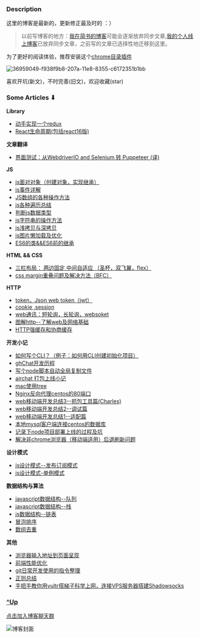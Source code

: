 
### Description

这里的博客是最新的，更新修正最及时的 ：）

> 以前写博客的地方：[我在简书的博客](https://www.jianshu.com/u/64d96b36bbc5)可能会逐渐放弃同步文章,[我的个人线上博客](https://aermin.github.io/)已放弃同步文章，之前写的文章已选择性地迁移到这里。


为了更好的阅读体验，推荐安装这个[chrome目录插件](https://chrome.google.com/webstore/detail/smart-toc/lifgeihcfpkmmlfjbailfpfhbahhibba)

![36959049-f938f9b8-207a-11e8-8355-c6172351b1bb](https://user-images.githubusercontent.com/24861316/36959109-451245c4-207b-11e8-8e0b-57a7b6edf70e.png)


喜欢开坑(新文)，不时完善(旧文)，欢迎收藏(star)

 
###  Some Articles ⬇︎

<b>Library</b>

- [动手实现一个redux](https://github.com/aermin/blog/issues/48)
- [React生命周期(包括react16版) ](https://github.com/aermin/blog/issues/55)

<b>文章翻译</b>

- [界面测试：从WebdriverIO and Selenium 转 Puppeteer (译)](https://github.com/aermin/blog/issues/49)

<b>JS</b>

- [js面对对象（创建对象，实现继承）](https://github.com/aermin/blog/issues/31)
- [js事件详解](https://github.com/aermin/blog/issues/30)
- [JS数组的各种操作方法](https://github.com/aermin/blog/issues/14)
- [js各种遍历总结](https://github.com/aermin/blog/issues/13)
- [判断js数据类型 ](https://github.com/aermin/blog/issues/25)
- [js字符串的操作方法](https://github.com/aermin/blog/issues/12)
- [js浅拷贝与深拷贝](https://github.com/aermin/blog/issues/18)
- [js图片懒加载及优化](https://github.com/aermin/blog/issues/4)
- [ES6的类&&ES6前的继承](https://github.com/aermin/blog/issues/46)

<b>HTML && CSS</b>

- [三栏布局： 两边固定 中间自适应 （圣杯，双飞翼，flex）](https://github.com/aermin/blog/issues/29)
- [css margin重叠问题及解决方法（BFC） ](https://github.com/aermin/blog/issues/40)

<b>HTTP</b>

- [token，Json web token（jwt）](https://github.com/aermin/blog/issues/24)
- [cookie ,session ](https://github.com/aermin/blog/issues/23)
- [web通讯：短轮询，长轮询，websoket](https://github.com/aermin/blog/issues/33)
- [图解http--了解web及网络基础](https://github.com/aermin/blog/issues/17)
- [HTTP强缓存和协商缓存](https://github.com/aermin/blog/issues/32)

<b>开发小记</b>
- [如何写个CLI？（例子：如何用CLI创建初始化项目）](https://github.com/aermin/blog/issues/65) 
- [ghChat开发历程 ](https://github.com/aermin/blog/issues/60)
- [写个node脚本自动全局复制文件](https://github.com/aermin/blog/issues/57)
- [airchat 打包上线小记 ](https://github.com/aermin/blog/issues/28)
- [mac使用tree](https://github.com/aermin/blog/issues/21)
- [Nginx反向代理centos的80端口](https://github.com/aermin/blog/issues/11)
- [web移动端开发总结3--抓包工具篇(Charles)](https://github.com/aermin/blog/issues/10)
- [web移动端开发总结2--调试篇](https://github.com/aermin/blog/issues/9)
- [web移动端开发总结1--适配篇](https://github.com/aermin/blog/issues/8)
- [本地mysql客户端连接centos的数据库](https://github.com/aermin/blog/issues/7)
- [记录下node项目部署上线的过程及坑](https://github.com/aermin/blog/issues/6)
- [解决非chrome浏览器（移动端适用）后退刷新问题](https://github.com/aermin/blog/issues/2)

<b>设计模式</b>

- [js设计模式--发布订阅模式](https://github.com/aermin/blog/issues/34)
- [js设计模式-单例模式](https://github.com/aermin/blog/issues/26)

<b>数据结构与算法</b>

- [javascript数据结构--队列](https://github.com/aermin/blog/issues/16)
- [javascript数据结构--栈](https://github.com/aermin/blog/issues/15)
- [js数据结构--链表 ](https://github.com/aermin/blog/issues/36)
- [冒泡排序](https://github.com/aermin/blog/issues/20)
- [数组去重](https://github.com/aermin/blog/issues/19)

<b>其他</b>

- [浏览器输入地址到页面呈现](https://github.com/aermin/blog/issues/37)
- [前端性能优化](https://github.com/aermin/blog/issues/38)
- [git日常开发使用的指令整理](https://github.com/aermin/blog/issues/47)
- [正则总结](https://github.com/aermin/blog/issues/35) 
- [手把手教你用vultr搭梯子科学上网，连接VPS服务器搭建Shadowsocks](https://github.com/aermin/blog/issues/56)

### [^Up](#description)

[点击加入博客聊天群](https://im.aermin.top/group_chat/9edc2450-60e7-11e9-a4ec-a5a0c435a9d7)

![博客封面](https://github.com/aermin/blog/blob/master/image/23211103_1373530984051.jpg?raw=true)


